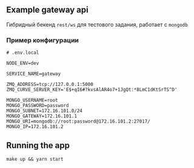 ## Example gateway api

Гибридный бекенд `rest/ws` для тестового задания, работает с `mongodb`

### Пример конфигурации

```dotenv
# .env.local

NODE_ENV=dev

SERVICE_NAME=gateway

ZMQ_ADDRESS=tcp://127.0.0.1:5000
ZMQ_CURVE_SERVER_KEY='E$+qI6#?kvsAlAR4o7+1JgQt:*8LmC1dKtSrTS^D'

MONGO_USERNAME=root
MONGO_PASSWORD=password
MONGO_SUBNET=172.16.101.0/24
MONGO_GATEWAY=172.16.101.1
MONGO_URI=mongodb://root:password@172.16.101.2:27017/
MONGO_IP=172.16.101.2
```

## Running the app

```shell
make up && yarn start
```
